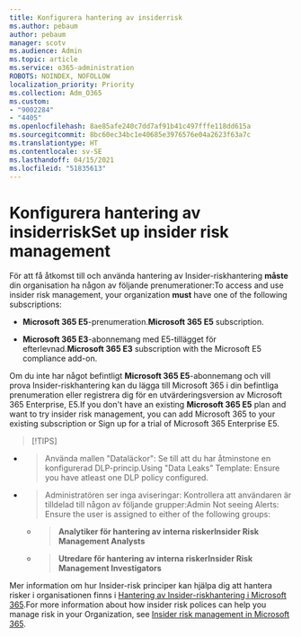 ```yaml
---
title: Konfigurera hantering av insiderrisk
ms.author: pebaum
author: pebaum
manager: scotv
ms.audience: Admin
ms.topic: article
ms.service: o365-administration
ROBOTS: NOINDEX, NOFOLLOW
localization_priority: Priority
ms.collection: Adm_O365
ms.custom:
- "9002284"
- "4405"
ms.openlocfilehash: 8ae85afe240c7dd7af91b41c497fffe118dd615a
ms.sourcegitcommit: 8bc60ec34bc1e40685e3976576e04a2623f63a7c
ms.translationtype: HT
ms.contentlocale: sv-SE
ms.lasthandoff: 04/15/2021
ms.locfileid: "51835613"
---
```

# <a name="set-up-insider-risk-management"></a><span data-ttu-id="24ece-102">Konfigurera hantering av insiderrisk</span><span class="sxs-lookup"><span data-stu-id="24ece-102">Set up insider risk management</span></span>

<span data-ttu-id="24ece-103">För att få åtkomst till och använda hantering av Insider-riskhantering **måste** din organisation ha någon av följande prenumerationer:</span><span class="sxs-lookup"><span data-stu-id="24ece-103">To access and use insider risk management, your organization **must** have one of the following subscriptions:</span></span>

- <span data-ttu-id="24ece-104">**Microsoft 365 E5**-prenumeration.</span><span class="sxs-lookup"><span data-stu-id="24ece-104">**Microsoft 365 E5** subscription.</span></span>

- <span data-ttu-id="24ece-105">**Microsoft 365 E3**-abonnemang med E5-tillägget för efterlevnad.</span><span class="sxs-lookup"><span data-stu-id="24ece-105">**Microsoft 365 E3** subscription with the Microsoft E5 compliance add-on.</span></span>

<span data-ttu-id="24ece-106">Om du inte har något befintligt **Microsoft 365 E5**-abonnemang och vill prova Insider-riskhantering kan du lägga till Microsoft 365 i din befintliga prenumeration eller registrera dig för en utvärderingsversion av Microsoft 365 Enterprise, E5.</span><span class="sxs-lookup"><span data-stu-id="24ece-106">If you don't have an existing **Microsoft 365 E5** plan and want to try insider risk management, you can add Microsoft 365 to your existing subscription or Sign up for a trial of Microsoft 365 Enterprise E5.</span></span>

> [!TIPS]
- > <span data-ttu-id="24ece-108">Använda mallen "Dataläckor": Se till att du har åtminstone en konfigurerad DLP-princip.</span><span class="sxs-lookup"><span data-stu-id="24ece-108">Using "Data Leaks" Template: Ensure you have atleast one DLP policy configured.</span></span>
- > <span data-ttu-id="24ece-109">Administratören ser inga aviseringar: Kontrollera att användaren är tilldelad till någon av följande grupper:</span><span class="sxs-lookup"><span data-stu-id="24ece-109">Admin Not seeing Alerts: Ensure the user is assigned to either of the following groups:</span></span>
    - ><span data-ttu-id="24ece-110">**Analytiker för hantering av interna risker**</span><span class="sxs-lookup"><span data-stu-id="24ece-110">**Insider Risk Management Analysts**</span></span>
    - ><span data-ttu-id="24ece-111">**Utredare för hantering av interna risker**</span><span class="sxs-lookup"><span data-stu-id="24ece-111">**Insider Risk Management Investigators**</span></span>

<span data-ttu-id="24ece-112">Mer information om hur Insider-risk principer kan hjälpa dig att hantera risker i organisationen finns i [Hantering av Insider-riskhantering i Microsoft 365](https://go.microsoft.com/fwlink/?linkid=2123907).</span><span class="sxs-lookup"><span data-stu-id="24ece-112">For more information about how insider risk polices can help you manage risk in your Organization, see [Insider risk management in Microsoft 365](https://go.microsoft.com/fwlink/?linkid=2123907).</span></span>
